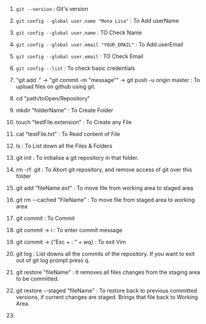 1. `git --version`                                 : Git's version
2. `git config --global user.name "Mona Lisa"`     : To Add userName
3. `git config --global user.name`                 : TO Check Name 
4. `git config --global user.email "YOUR_EMAIL"`   : To Add userEmail
5. `git config --global user.email`                : TO Check Email
6. `git config --list`                            : To check basic credentials

7. "git add ."  ->  "git commit -m "message"" ->  git push -u origin master  : To upload files on github using git.

8. cd "path/toOpen/Repository"
9. mkdir "folderName"                  : To Create Folder
10. touch "testFile.extension"         : To Create any File
11. cat "testFile.txt"                 : To Read content of File
12. ls                                 : To List down all the Files & Folders
13. git init                           : To initialise a git repository in that folder.
14. rm -rf .git                        : To Abort git repository, and remove access of git over this folder
15. git add "fileName.ext"             : To move file from working area to staged area
16. git rm --cached "FileName"         : To move file from staged area to working area
17. git commit                         : To Commit
18. git commit -> i                    : To enter commit message 
19. git commit -> {"Esc + : " + wq}    : To exit Vim
20. git log                            : List downs all the commits of the repository. If you want to exit out of git log prompt press q.
21. git restore "fileName"             : It removes all files changes from the staging area to be committed. 
22. git restore --staged "fileName"    : To restore back to previous committed versions, if current changes are staged. Brings that file back to Working Area.
23. 